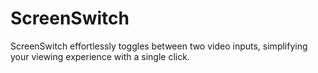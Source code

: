 # ScreenSwitch
 ScreenSwitch effortlessly toggles between two video inputs, simplifying your viewing experience with a single click.
